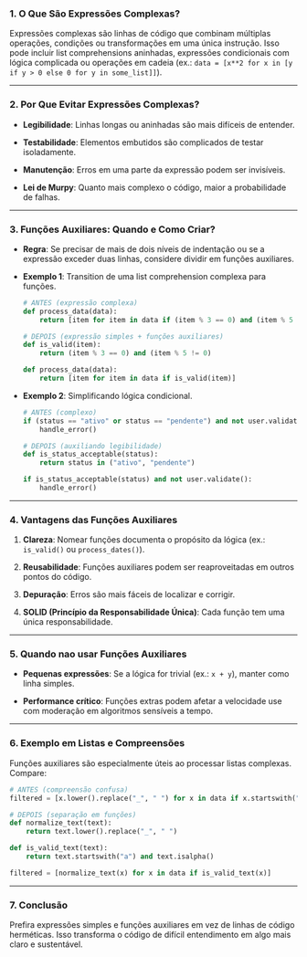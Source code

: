 ### **1. O Que São Expressões Complexas?**

Expressões complexas são linhas de código que combinam múltiplas operações, condições ou transformações em uma única instrução. Isso pode incluir list comprehensions aninhadas, expressões condicionais com lógica complicada ou operações em cadeia (ex.: `data = [x**2 for x in [y if y > 0 else 0 for y in some_list]]`).

---
### **2. Por Que Evitar Expressões Complexas?**

- **Legibilidade**: Linhas longas ou aninhadas são mais difíceis de entender.

- **Testabilidade**: Elementos embutidos são complicados de testar isoladamente.

- **Manutenção**: Erros em uma parte da expressão podem ser invisíveis.

- **Lei de Murpy**: Quanto mais complexo o código, maior a probabilidade de falhas.

---
### **3. Funções Auxiliares: Quando e Como Criar?**

- **Regra**: Se precisar de mais de dois níveis de indentação ou se a expressão exceder duas linhas, considere dividir em funções auxiliares.

- **Exemplo 1**: Transition de uma list comprehension complexa para funções.

    ```python
    # ANTES (expressão complexa)
    def process_data(data):
        return [item for item in data if (item % 3 == 0) and (item % 5 != 0)]
    
    # DEPOIS (expressão simples + funções auxiliares)
    def is_valid(item):
        return (item % 3 == 0) and (item % 5 != 0)
    
    def process_data(data):
        return [item for item in data if is_valid(item)]
    ```

- **Exemplo 2**: Simplificando lógica condicional.

    ```python
    # ANTES (complexo)
    if (status == "ativo" or status == "pendente") and not user.validate():
        handle_error()
    
    # DEPOIS (auxiliando legibilidade)
    def is_status_acceptable(status):
        return status in ("ativo", "pendente")
    
    if is_status_acceptable(status) and not user.validate():
        handle_error()
    ```

---
### **4. Vantagens das Funções Auxiliares**

1. **Clareza**: Nomear funções documenta o propósito da lógica (ex.: `is_valid()` ou `process_dates()`).

2. **Reusabilidade**: Funções auxiliares podem ser reaproveitadas em outros pontos do código.

3. **Depuração**: Erros são mais fáceis de localizar e corrigir.

4. **SOLID (Princípio da Responsabilidade Única)**: Cada função tem uma única responsabilidade.

---
### **5. Quando nao usar Funções Auxiliares**

- **Pequenas expressões**: Se a lógica for trivial (ex.: `x + y`), manter como linha simples.

- **Performance crítico**: Funções extras podem afetar a velocidade use com moderação em algoritmos sensíveis a tempo.

---
### **6. Exemplo em Listas e Compreensões**

Funções auxiliares são especialmente úteis ao processar listas complexas. Compare:

```python
# ANTES (compreensão confusa)
filtered = [x.lower().replace("_", " ") for x in data if x.startswith("a") and x.isalpha()]

# DEPOIS (separação em funções)
def normalize_text(text):
    return text.lower().replace("_", " ")

def is_valid_text(text):
    return text.startswith("a") and text.isalpha()

filtered = [normalize_text(x) for x in data if is_valid_text(x)]
```

---
### **7. Conclusão**

Prefira expressões simples e funções auxiliares em vez de linhas de código herméticas. Isso transforma o código de difícil entendimento em algo mais claro e sustentável.
